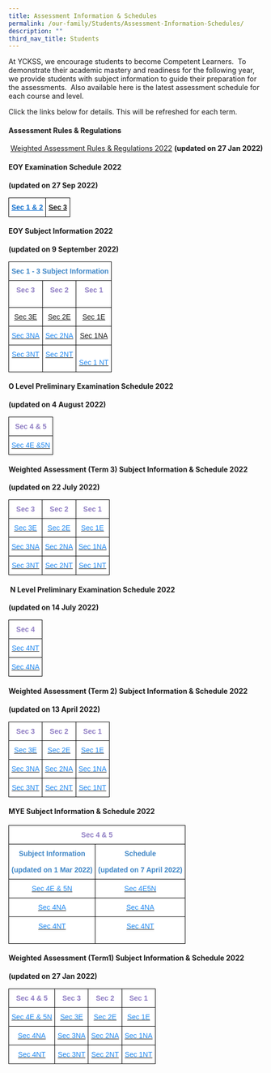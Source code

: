 ```yaml
---
title: Assessment Information & Schedules
permalink: /our-family/Students/Assessment-Information-Schedules/
description: ""
third_nav_title: Students
---
```

At YCKSS, we encourage students to become Competent Learners.  To demonstrate their academic mastery and readiness for the following year, we provide students with subject information to guide their preparation for the assessments.  Also available here is the latest assessment schedule for each course and level.

  

Click the links below for details. This will be refreshed for each term.

  

#### **Assessment Rules & Regulations**

 [Weighted Assessment Rules & Regulations 2022](/files/Students/Assessment%20Information%20Sche/YCKSS%20Weighted%20Assessment%20Rules%20and%20Regulations.pdf) **(updated on 27 Jan 2022)**

#### **EOY Examination Schedule 2022** 
**(updated on 27 Sep 2022)**

<style type="text/css">
.tg  {border-collapse:collapse;border-spacing:0;}
.tg td{border-color:black;border-style:solid;border-width:1px;font-family:Arial, sans-serif;font-size:14px;
  overflow:hidden;padding:10px 5px;word-break:normal;}
.tg th{border-color:black;border-style:solid;border-width:1px;font-family:Arial, sans-serif;font-size:14px;
  font-weight:normal;overflow:hidden;padding:10px 5px;word-break:normal;}
.tg .tg-4y96{background-color:#FFF;color:#0B5394;font-weight:bold;text-align:center;vertical-align:top}
.tg .tg-sbmz{background-color:#FFF;color:#0F6ECD;font-weight:bold;text-align:center;text-decoration:underline;vertical-align:top}
</style>
<table class="tg">
<thead>
  <tr>
    <td class="tg-sbmz"><a href="/files/Students/Assessment%20Information%20Sche/Sec%201%20%202%20EOY%20Exam%20Timetable%20YCKSS%202022.pdf"><span style="text-decoration:underline;color:#0F6ECD">Sec 1 &amp; 2</span></a></td>
    <td class="tg-4y96"><a href="/files/Students/Assessment%20Information%20Sche/Sec_3_EOY_Timetable%20Combined_Updated.pdf">Sec 3 </a></td>
  </tr>
</thead>
</table>

#### **EOY Subject Information 2022**  
**(updated on 9 September 2022)**

<style type="text/css">
.tg  {border-collapse:collapse;border-spacing:0;}
.tg td{border-color:black;border-style:solid;border-width:1px;font-family:Arial, sans-serif;font-size:14px;
  overflow:hidden;padding:10px 5px;word-break:normal;}
.tg th{border-color:black;border-style:solid;border-width:1px;font-family:Arial, sans-serif;font-size:14px;
  font-weight:normal;overflow:hidden;padding:10px 5px;word-break:normal;}
.tg .tg-hmcn{background-color:#FFF;color:#1E87F0;text-align:center;vertical-align:top}
.tg .tg-plv8{background-color:#FFF;color:#3D85C6;font-weight:bold;text-align:center;vertical-align:top}
.tg .tg-mass{background-color:#FFF;color:#8E7CC3;font-weight:bold;text-align:center;vertical-align:top}
.tg .tg-nl4o{background-color:#FFF;color:#0382CB;text-align:center;vertical-align:top}
.tg .tg-lygy{background-color:#FFF;color:#222;text-align:center;vertical-align:top}
</style>
<table class="tg">
<thead>
  <tr>
    <th class="tg-plv8" colspan="3"><span style="background-color:#FFF">Sec 1 - 3 Subject Information </span><span style="background-color:#EEE"> </span><br>                                          <span style="color:#222;background-color:transparent"> </span></th>
  </tr>
</thead>
<tbody>
  <tr>
    <td class="tg-mass"><span style="font-weight:700;color:#8E7CC3">Sec 3</span><br></td>
    <td class="tg-mass"><span style="font-weight:700;color:#8E7CC3">Sec 2</span><br></td>
    <td class="tg-mass"><span style="font-weight:700;color:#8E7CC3">Sec 1</span><span style="color:#222;background-color:transparent"> </span><br><br></td>
  </tr>
  <tr>
    <td class="tg-hmcn"><a href="/files/Students/Assessment%20Information%20Sche/2022%20EOY%20%20Subject%20Information%20Sec%203E.pdf">Sec 3E</a><a href="/files/Students/Assessment%20Information%20Sche/2022%20EOY%20%20Subject%20Information%20Sec%203E.pdf"><span style="text-decoration:none;color:#1E87F0"> </span></a></td>
    <td class="tg-nl4o"><a href="/files/Students/Assessment%20Information%20Sche/2022%20EOY%20%20Subject%20Information%20Sec%202E.pdf"><span style="font-weight:400">Sec 2E </span></a><a href="/files/Students/Assessment%20Information%20Sche/2022%20EOY%20%20Subject%20Information%20Sec%202E.pdf"> </a></td>
    <td class="tg-nl4o"><a href="/files/Students/Assessment%20Information%20Sche/2022%20EOY%20%20Subject%20Information%20Sec%201E.pdf"><span style="font-weight:400">Sec 1E </span></a></td>
  </tr>
  <tr>
    <td class="tg-hmcn"><a href="/files/Students/Assessment%20Information%20Sche/2022%20EOY%20%20Subject%20Information%20Sec%203NA.pdf"><span style="text-decoration:none;color:#1E87F0">Sec 3NA  </span></a><span style="color:#222;background-color:transparent"> </span></td>
    <td class="tg-hmcn"><a href="/files/Students/Assessment%20Information%20Sche/2022%20EOY%20%20Subject%20Information%20Sec%202NA.pdf"><span style="text-decoration:none;color:#1E87F0">Sec 2NA  </span></a><span style="color:#222;background-color:transparent"> </span></td>
    <td class="tg-lygy"><a href="/files/Students/Assessment%20Information%20Sche/2022%20EOY%20%20Subject%20InformationSec%201NAv2.pdf">Sec 1NA  </a><a href="/files/Students/Assessment%20Information%20Sche/2022%20EOY%20%20Subject%20InformationSec%201NAv2.pdf"><span style="text-decoration:none;color:#1E87F0"> </span></a></td>
  </tr>
  <tr>
    <td class="tg-hmcn"><a href="/files/Students/Assessment%20Information%20Sche/2022%20EOY%20%20Subject%20Information%20Sec%203NT.pdf"><span style="text-decoration:none;color:#1E87F0">Sec 3NT </span></a></td>
    <td class="tg-hmcn"><a href="/files/Students/Assessment%20Information%20Sche/2022%20EOY%20%20Subject%20Information%20Sec%202NT.pdf"><span style="text-decoration:none;color:#1E87F0">Sec 2NT  </span></a></td>
    <td class="tg-hmcn"><br><a href="/files/Students/Assessment%20Information%20Sche/2022%20EOY%20%20Subject%20Information%20Sec%201NT.pdf"><span style="text-decoration:none;color:#1E87F0">Sec 1 NT</span></a>   <span style="color:#222;background-color:transparent"> </span><br></td>
  </tr>
</tbody>
</table>

#### **O Level Preliminary Examination Schedule 2022** 
**(updated on 4 August 2022)**

<style type="text/css">
.tg  {border-collapse:collapse;border-spacing:0;}
.tg td{border-color:black;border-style:solid;border-width:1px;font-family:Arial, sans-serif;font-size:14px;
  overflow:hidden;padding:10px 5px;word-break:normal;}
.tg th{border-color:black;border-style:solid;border-width:1px;font-family:Arial, sans-serif;font-size:14px;
  font-weight:normal;overflow:hidden;padding:10px 5px;word-break:normal;}
.tg .tg-hmcn{background-color:#FFF;color:#1E87F0;text-align:center;vertical-align:top}
.tg .tg-mass{background-color:#FFF;color:#8E7CC3;font-weight:bold;text-align:center;vertical-align:top}
</style>
<table class="tg">
<thead>
  <tr>
    <th class="tg-mass">Sec 4 &amp; 5</th>
  </tr>
</thead>
<tbody>
  <tr>
    <td class="tg-hmcn"><a href="/files/Students/Assessment%20Information%20Sche/Sec%204E5N%20%20Prelim%20schedule%202022updated%20copy.pdf"><span style="text-decoration:none;color:#1E87F0">Sec 4E &amp;5N</span></a></td>
  </tr>
</tbody>
</table>

#### **Weighted Assessment (Term 3) Subject Information & Schedule 2022**
**(updated on 22 July 2022)**

<style type="text/css">
.tg  {border-collapse:collapse;border-spacing:0;}
.tg td{border-color:black;border-style:solid;border-width:1px;font-family:Arial, sans-serif;font-size:14px;
  overflow:hidden;padding:10px 5px;word-break:normal;}
.tg th{border-color:black;border-style:solid;border-width:1px;font-family:Arial, sans-serif;font-size:14px;
  font-weight:normal;overflow:hidden;padding:10px 5px;word-break:normal;}
.tg .tg-hmcn{background-color:#FFF;color:#1E87F0;text-align:center;vertical-align:top}
.tg .tg-mass{background-color:#FFF;color:#8E7CC3;font-weight:bold;text-align:center;vertical-align:top}
</style>
<table class="tg">
<thead>
  <tr>
    <th class="tg-mass">Sec 3</th>
    <th class="tg-mass">Sec 2</th>
    <th class="tg-mass">Sec 1</th>
  </tr>
</thead>
<tbody>
  <tr>
    <td class="tg-hmcn"><a href="/files/Students/Assessment%20Information%20Sche/Secondary%203%20Weighted%20Assessment%20Schedule%20Term%203%2020223E.pdf"><span style="text-decoration:none;color:#1E87F0">Sec 3E</span></a><br></td>
    <td class="tg-hmcn"><a href="/files/Students/Assessment%20Information%20Sche/Secondary%202%20Weighted%20AssessmentTerm%203%20Schedule%202022%2012E.pdf"><span style="text-decoration:none;color:#1E87F0">Sec 2E</span></a><br></td>
    <td class="tg-hmcn"><a href="/files/Students/Assessment%20Information%20Sche/Secondary%201%20Weighted%20AssessmentTerm%203%20Schedule%2020221E.pdf"><span style="text-decoration:none;color:#1E87F0">Sec 1E</span></a><br></td>
  </tr>
  <tr>
    <td class="tg-hmcn"><a href="/files/Students/Assessment%20Information%20Sche/Secondary%203%20Weighted%20Assessment%20Schedule%20Term%203%2020223NA.pdf"><span style="text-decoration:none;color:#1E87F0">Sec 3NA  </span></a></td>
    <td class="tg-hmcn"><a href="/files/Students/Assessment%20Information%20Sche/Secondary%202%20Weighted%20AssessmentTerm%203%20Schedule%202022%2012NA.pdf"><span style="text-decoration:none;color:#1E87F0">Sec 2NA  </span></a></td>
    <td class="tg-hmcn"><a href="/files/Students/Assessment%20Information%20Sche/Secondary%201%20Weighted%20AssessmentTerm%203%20Schedule%2020221NA.pdf"><span style="text-decoration:none;color:#1E87F0">Sec 1NA  </span></a></td>
  </tr>
  <tr>
    <td class="tg-hmcn"><a href="/files/Students/Assessment%20Information%20Sche/Secondary%203%20Weighted%20Assessment%20Schedule%20Term%203%2020223NT.pdf"><span style="text-decoration:none;color:#1E87F0">Sec 3NT </span></a></td>
    <td class="tg-hmcn"><a href="/files/Students/Assessment%20Information%20Sche/Secondary%202%20Weighted%20AssessmentTerm%203%20Schedule%202022%2012NT.pdf"><span style="text-decoration:none;color:#1E87F0">Sec 2NT  </span></a></td>
    <td class="tg-hmcn"><a href="/files/Students/Assessment%20Information%20Sche/Secondary%201%20Weighted%20AssessmentTerm%203%20Schedule%2020221NT.pdf"><span style="text-decoration:none;color:#1E87F0">Sec 1NT </span></a><span style="color:#222;background-color:transparent"> </span></td>
  </tr>
</tbody>
</table>

####  **N Level Preliminary Examination Schedule 2022**
**(updated on 14 July 2022)**
 
 <style type="text/css">
.tg  {border-collapse:collapse;border-spacing:0;}
.tg td{border-color:black;border-style:solid;border-width:1px;font-family:Arial, sans-serif;font-size:14px;
  overflow:hidden;padding:10px 5px;word-break:normal;}
.tg th{border-color:black;border-style:solid;border-width:1px;font-family:Arial, sans-serif;font-size:14px;
  font-weight:normal;overflow:hidden;padding:10px 5px;word-break:normal;}
.tg .tg-hmcn{background-color:#FFF;color:#1E87F0;text-align:center;vertical-align:top}
.tg .tg-mass{background-color:#FFF;color:#8E7CC3;font-weight:bold;text-align:center;vertical-align:top}
</style>
<table class="tg">
<thead>
  <tr>
    <th class="tg-mass">Sec 4</th>
  </tr>
</thead>
<tbody>
  <tr>
    <td class="tg-hmcn"><a href="/files/Students/Assessment%20Information%20Sche/Sec%204NT%20Prelim%20Schedule%20003.pdf"><span style="text-decoration:none;color:#1E87F0">Sec 4NT </span></a></td>
  </tr>
  <tr>
    <td class="tg-hmcn"><a href="/files/Students/Assessment%20Information%20Sche/Sec%204NA%20Prelim%20Schedule.pdf"><span style="text-decoration:none;color:#1E87F0">Sec 4NA </span></a></td>
  </tr>
</tbody>
</table>

#### **Weighted Assessment (Term 2) Subject Information & Schedule 2022** 
**(updated on 13 April 2022)**

<style type="text/css">
.tg  {border-collapse:collapse;border-spacing:0;}
.tg td{border-color:black;border-style:solid;border-width:1px;font-family:Arial, sans-serif;font-size:14px;
  overflow:hidden;padding:10px 5px;word-break:normal;}
.tg th{border-color:black;border-style:solid;border-width:1px;font-family:Arial, sans-serif;font-size:14px;
  font-weight:normal;overflow:hidden;padding:10px 5px;word-break:normal;}
.tg .tg-hmcn{background-color:#FFF;color:#1E87F0;text-align:center;vertical-align:top}
.tg .tg-mass{background-color:#FFF;color:#8E7CC3;font-weight:bold;text-align:center;vertical-align:top}
</style>
<table class="tg">
<thead>
  <tr>
    <th class="tg-mass">Sec 3</th>
    <th class="tg-mass">Sec 2</th>
    <th class="tg-mass">Sec 1</th>
  </tr>
</thead>
<tbody>
  <tr>
    <td class="tg-hmcn"><a href="https://yiochukangsec.moe.edu.sg/qql/slot/u133/For%20Students/Assessment/WA%20Term2%202022/Secondary%203%20Weighted%20Assessment%20Schedule%20Term%202%2020223E.pdf"><span style="text-decoration:none;color:#1E87F0">Sec 3E</span></a><br></td>
    <td class="tg-hmcn"><a href="https://yiochukangsec.moe.edu.sg/qql/slot/u133/For%20Students/Assessment/WA%20Term2%202022/Secondary%202%20Weighted%20AssessmentTerm%202%20Schedule%2020222E.pdf"><span style="text-decoration:none;color:#1E87F0">Sec 2E</span></a><br></td>
    <td class="tg-hmcn"><a href="https://yiochukangsec.moe.edu.sg/qql/slot/u133/For%20Students/Assessment/WA%20Term2%202022/Secondary%201%20Weighted%20AssessmentTerm%202%20Schedule%202022%201E.pdf"><span style="text-decoration:none;color:#1E87F0">Sec 1E</span></a><br></td>
  </tr>
  <tr>
    <td class="tg-hmcn"><a href="https://yiochukangsec.moe.edu.sg/qql/slot/u133/For%20Students/Assessment/WA%20Term2%202022/Secondary%203%20Weighted%20Assessment%20Schedule%20Term%202%2020223NA.pdf"><span style="text-decoration:none;color:#1E87F0">Sec 3NA  </span></a></td>
    <td class="tg-hmcn"><a href="https://yiochukangsec.moe.edu.sg/qql/slot/u133/For%20Students/Assessment/WA%20Term2%202022/Secondary%202%20Weighted%20AssessmentTerm%202%20Schedule%2020222NA.pdf"><span style="text-decoration:none;color:#1E87F0">Sec 2NA  </span></a></td>
    <td class="tg-hmcn"><a href="https://yiochukangsec.moe.edu.sg/qql/slot/u133/For%20Students/Assessment/WA%20Term2%202022/Secondary%201%20Weighted%20AssessmentTerm%202%20Schedule%2020221NA.pdf"><span style="text-decoration:none;color:#1E87F0">Sec 1NA  </span></a></td>
  </tr>
  <tr>
    <td class="tg-hmcn"><a href="https://yiochukangsec.moe.edu.sg/qql/slot/u133/For%20Students/Assessment/WA%20Term2%202022/Secondary%203%20Weighted%20Assessment%20Schedule%20Term%202%2020223NT.pdf"><span style="text-decoration:none;color:#1E87F0">Sec 3NT </span></a></td>
    <td class="tg-hmcn"><a href="https://yiochukangsec.moe.edu.sg/qql/slot/u133/For%20Students/Assessment/WA%20Term2%202022/Secondary%202%20Weighted%20AssessmentTerm%202%20Schedule%202022NT.pdf"><span style="text-decoration:none;color:#1E87F0">Sec 2NT  </span></a></td>
    <td class="tg-hmcn"><a href="https://yiochukangsec.moe.edu.sg/qql/slot/u133/For%20Students/Assessment/WA%20Term2%202022/Secondary%201%20Weighted%20AssessmentTerm%202%20Schedule%2020221NT.pdf"><span style="text-decoration:none;color:#1E87F0">Sec 1NT </span></a><span style="color:#222;background-color:transparent"> </span></td>
  </tr>
</tbody>
</table>

#### **MYE Subject Information & Schedule 2022**

<style type="text/css">
.tg  {border-collapse:collapse;border-spacing:0;}
.tg td{border-color:black;border-style:solid;border-width:1px;font-family:Arial, sans-serif;font-size:14px;
  overflow:hidden;padding:10px 5px;word-break:normal;}
.tg th{border-color:black;border-style:solid;border-width:1px;font-family:Arial, sans-serif;font-size:14px;
  font-weight:normal;overflow:hidden;padding:10px 5px;word-break:normal;}
.tg .tg-hmcn{background-color:#FFF;color:#1E87F0;text-align:center;vertical-align:top}
.tg .tg-plv8{background-color:#FFF;color:#3D85C6;font-weight:bold;text-align:center;vertical-align:top}
.tg .tg-mass{background-color:#FFF;color:#8E7CC3;font-weight:bold;text-align:center;vertical-align:top}
</style>
<table class="tg">
<thead>
  <tr>
    <th class="tg-mass" colspan="2">Sec 4 &amp; 5</th>
  </tr>
</thead>
<tbody>
  <tr>
    <td class="tg-plv8">Subject Information  <br><br>(updated on 1 Mar 2022)<span style="font-weight:bolder;color:#222"> </span></td>
    <td class="tg-plv8">Schedule<br><br>(updated on 7 April 2022)</td>
  </tr>
  <tr>
    <td class="tg-hmcn"><a href="https://yiochukangsec.moe.edu.sg/qql/slot/u133/For%20Students/Assessment/2022%20Assessment/2022%204E5N%20Mid-Year%20Subject%20Information.pdf"><span style="text-decoration:none;color:#1E87F0">Sec 4E &amp; 5N</span></a> <br></td>
    <td class="tg-hmcn"><a href="https://yiochukangsec.moe.edu.sg/qql/slot/u133/For%20Students/Assessment/2022%20Assessment/Sec%204E5NMYE%20Scheduleupdated070422.pdf"><span style="text-decoration:none;color:#1E87F0">Sec 4E5N</span></a></td>
  </tr>
  <tr>
    <td class="tg-hmcn"><a href="https://yiochukangsec.moe.edu.sg/qql/slot/u133/For%20Students/Assessment/2022%20Assessment/2022%204NA%20Mid-Year%20Subject%20Information.pdf"><span style="text-decoration:none;color:#1E87F0">Sec 4NA</span></a> </td>
    <td class="tg-hmcn"><a href="https://yiochukangsec.moe.edu.sg/qql/slot/u133/For%20Students/Assessment/2022%20Assessment/Sec%204NA%20MYE%20Schedule.pdf"><span style="text-decoration:none;color:#1E87F0">Sec 4NA</span></a></td>
  </tr>
  <tr>
    <td class="tg-hmcn"><a href="https://yiochukangsec.moe.edu.sg/qql/slot/u133/For%20Students/Assessment/2022%20Assessment/2022%204NT%20Mid-Year%20Subject%20Information.pdf"><span style="text-decoration:none;color:#1E87F0">Sec 4NT</span></a> <br><br></td>
    <td class="tg-hmcn"><a href="https://yiochukangsec.moe.edu.sg/qql/slot/u133/For%20Students/Assessment/2022%20Assessment/Sec%204NT%20MYE%20Schedule.pdf"><span style="text-decoration:none;color:#1E87F0">Sec 4NT</span></a></td>
  </tr>
</tbody>
</table>

#### **Weighted Assessment (Term1) Subject Information & Schedule 2022** 
**(updated on 27 Jan 2022)**

<style type="text/css">
.tg  {border-collapse:collapse;border-spacing:0;}
.tg td{border-color:black;border-style:solid;border-width:1px;font-family:Arial, sans-serif;font-size:14px;
  overflow:hidden;padding:10px 5px;word-break:normal;}
.tg th{border-color:black;border-style:solid;border-width:1px;font-family:Arial, sans-serif;font-size:14px;
  font-weight:normal;overflow:hidden;padding:10px 5px;word-break:normal;}
.tg .tg-hmcn{background-color:#FFF;color:#1E87F0;text-align:center;vertical-align:top}
.tg .tg-mass{background-color:#FFF;color:#8E7CC3;font-weight:bold;text-align:center;vertical-align:top}
</style>
<table class="tg">
<thead>
  <tr>
    <th class="tg-mass">Sec 4 &amp; 5</th>
    <th class="tg-mass">Sec 3</th>
    <th class="tg-mass">Sec 2</th>
    <th class="tg-mass">Sec 1</th>
  </tr>
</thead>
<tbody>
  <tr>
    <td class="tg-hmcn"><a href="https://yiochukangsec.moe.edu.sg/qql/slot/u133/For%20Students/Assessment/Secondary%204E5N%20Weighted%20Assessment%20Schedule%20Term%201%202022.pdf"><span style="text-decoration:none;color:#1E87F0">Sec 4E &amp; 5N</span></a></td>
    <td class="tg-hmcn"><a href="https://yiochukangsec.moe.edu.sg/qql/slot/u133/For%20Students/Assessment/Secondary%203E%20Weighted%20Assessment%20Schedule%20Term%201%202022n.pdf"><span style="text-decoration:none;color:#1E87F0">Sec 3E</span></a><br></td>
    <td class="tg-hmcn"><a href="https://yiochukangsec.moe.edu.sg/qql/slot/u133/For%20Students/Assessment/Secondary%202E%20Weighted%20AssessmentTerm%201%20Schedule%202022n.pdf"><span style="text-decoration:none;color:#1E87F0">Sec 2E</span></a><br></td>
    <td class="tg-hmcn"><a href="https://yiochukangsec.moe.edu.sg/qql/slot/u133/For%20Students/Assessment/Secondary%201E%20Weighted%20AssessmentTerm%201%20Schedule%202022.pdf"><span style="text-decoration:none;color:#1E87F0">Sec 1E</span></a><br></td>
  </tr>
  <tr>
    <td class="tg-hmcn"><a href="https://yiochukangsec.moe.edu.sg/qql/slot/u133/For%20Students/Assessment/Secondary%204NA%20Weighted%20Assessment%20Schedule%20Term%201%202022.pdf"><span style="text-decoration:none;color:#1E87F0">Sec 4NA </span></a></td>
    <td class="tg-hmcn"><a href="https://yiochukangsec.moe.edu.sg/qql/slot/u133/For%20Students/Assessment/Secondary%203NA%20Weighted%20Assessment%20Schedule%20Term%201%202022n.pdf"><span style="text-decoration:none;color:#1E87F0">Sec 3NA  </span></a></td>
    <td class="tg-hmcn"><a href="https://yiochukangsec.moe.edu.sg/qql/slot/u133/For%20Students/Assessment/Secondary%202NA%20Weighted%20AssessmentTerm%201%20Schedule%202022n.pdf"><span style="text-decoration:none;color:#1E87F0">Sec 2NA  </span></a></td>
    <td class="tg-hmcn"><a href="https://yiochukangsec.moe.edu.sg/qql/slot/u133/For%20Students/Assessment/Secondary%201NA%20Weighted%20AssessmentTerm%201%20Schedule%202022.pdf"><span style="text-decoration:none;color:#1E87F0">Sec 1NA  </span></a></td>
  </tr>
  <tr>
    <td class="tg-hmcn"><a href="https://yiochukangsec.moe.edu.sg/qql/slot/u133/For%20Students/Assessment/Secondary%204NT%20Weighted%20Assessment%20Schedule%20Term%201%202022.pdf"><span style="text-decoration:none;color:#1E87F0">Sec 4NT </span></a></td>
    <td class="tg-hmcn"><a href="https://yiochukangsec.moe.edu.sg/qql/slot/u133/For%20Students/Assessment/Secondary%203NT%20Weighted%20Assessment%20Schedule%20Term%201%202022n.pdf"><span style="text-decoration:none;color:#1E87F0">Sec 3NT</span></a><span style="color:#222;background-color:transparent"> </span></td>
    <td class="tg-hmcn"><a href="https://yiochukangsec.moe.edu.sg/qql/slot/u133/For%20Students/Assessment/Secondary%202NT%20Weighted%20AssessmentTerm%201%20Schedule%202022n.pdf"><span style="text-decoration:none;color:#1E87F0">Sec 2NT</span></a><span style="color:#222;background-color:transparent">  </span></td>
    <td class="tg-hmcn"><a href="https://yiochukangsec.moe.edu.sg/qql/slot/u133/For%20Students/Assessment/Secondary%201NT%20Weighted%20AssessmentTerm%201%20Schedule%202022.pdf"><span style="text-decoration:none;color:#1E87F0">Sec 1NT  </span></a></td>
  </tr>
</tbody>
</table>